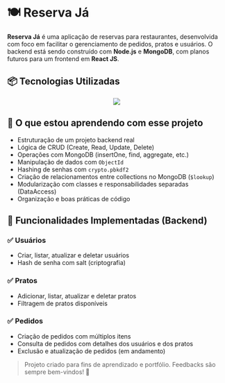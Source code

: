 # 🍽️ Reserva Já

**Reserva Já** é uma aplicação de reservas para restaurantes, desenvolvida com foco em facilitar o gerenciamento de pedidos, pratos e usuários. 
O backend está sendo construído com **Node.js** e **MongoDB**, com planos futuros para um frontend em **React JS**.


## 📦 Tecnologias Utilizadas

<p align="center">
  <a href="https://skillicons.dev">
    <img src="https://skillicons.dev/icons?i=nodejs,express,mongodb,react" />
  </a>
</p>

## 🧠 O que estou aprendendo com esse projeto

- Estruturação de um projeto backend real
- Lógica de CRUD (Create, Read, Update, Delete)
- Operações com MongoDB (insertOne, find, aggregate, etc.)
- Manipulação de dados com `ObjectId`
- Hashing de senhas com `crypto.pbkdf2`
- Criação de relacionamentos entre collections no MongoDB (`$lookup`)
- Modularização com classes e responsabilidades separadas (DataAccess)
- Organização e boas práticas de código

## 🔧 Funcionalidades Implementadas (Backend)

### ✅ Usuários
- Criar, listar, atualizar e deletar usuários
- Hash de senha com salt (criptografia)

### ✅ Pratos
- Adicionar, listar, atualizar e deletar pratos
- Filtragem de pratos disponíveis

### ✅ Pedidos
- Criação de pedidos com múltiplos itens
- Consulta de pedidos com detalhes dos usuários e dos pratos
- Exclusão e atualização de pedidos (em andamento)


> Projeto criado para fins de aprendizado e portfólio. Feedbacks são sempre bem-vindos! 🚀
